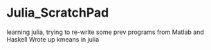 # Julia_ScratchPad
learning julia, trying to re-write some prev programs from Matlab and Haskell
Wrote up kmeans in julia

